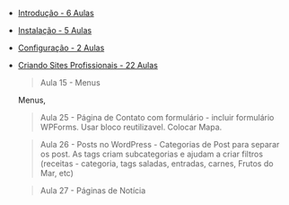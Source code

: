 - [Introdução - 6 Aulas](https://cursoemvideo.com/)
- [Instalação - 5 Aulas](https://cursoemvideo.com/)
- [Configuração - 2 Aulas](https://cursoemvideo.com/)
- [Criando Sites Profissionais - 22 Aulas](https://cursoemvideo.com/)
  > Aula 15 - Menus

  Menus, 

  > Aula 25 - Página de Contato com formulário - incluir formulário WPForms. Usar bloco reutilizavel. Colocar Mapa.
  
  > Aula 26 - Posts no WordPress - Categorias de Post para separar os post. As tags criam subcategorias e ajudam a criar filtros (receitas - categoria, tags saladas, entradas, carnes, Frutos do Mar, etc)
  
  > Aula 27 - Páginas de Notícia
